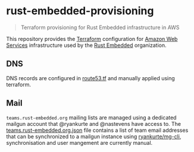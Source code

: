 rust-embedded-provisioning
==========================

> Terraform provisioning for Rust Embedded infrastructure in AWS

This repository provides the [Terraform](https://www.terraform.io/)
configuration for [Amazon Web Services](https://aws.amazon.com) infrastructure
used by the [Rust Embedded](https://github.com/rust-embedded) organization.

## DNS

DNS records are configured in [route53.tf](route53.tf) and manually applied using terraform.

## Mail

`teams.rust-embedded.org` mailing lists are managed using a dedicated mailgun account that @ryankurte and @nastevens have access to.
The [teams.rust-embedded.org.json](teams.rust-embedded.org.json) file contains a list of team email addresses that can be synchronized to a mailgun instance using [ryankurte/mg-cli](https://github.com/ryankurte/mg-cli), synchronisation and user mangement are currently manual.

